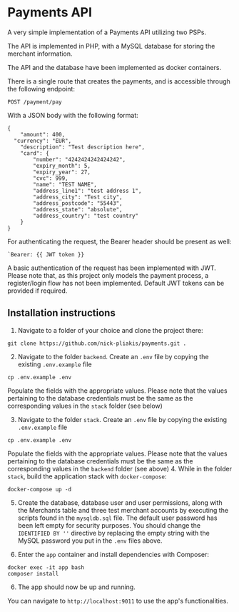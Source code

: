 # Payments API

A very simple implementation of a Payments API utilizing two PSPs.

The API is implemented in PHP, with a MySQL database for storing the merchant information.

The API and the database have been implemented as docker containers.

There is a single route that creates the payments, and is accessible through the following endpoint:
```
POST /payment/pay
```
With a JSON body with the following format:
```
{
	"amount": 400,	
  "currency": "EUR",
	"description": "Test description here",
	"card": {
		"number": "4242424242424242",
		"expiry_month": 5,
		"expiry_year": 27,
		"cvc": 999,
		"name": "TEST NAME",
		"address_line1": "test address 1",
		"address_city": "Test city",
		"address_postcode": "55443",
		"address_state": "absolute",
		"address_country": "test country"
	}
}
```
For authenticating the request, the Bearer header should be present as well:
```
`Bearer: {{ JWT token }}
```
A basic authentication of the request has been implemented with JWT. Please note that, as this project only models the payment process, a register/login flow has not been implemented. Default JWT tokens can be provided if required.

## Installation instructions
1. Navigate to a folder of your choice and clone the project there:
```
git clone https://github.com/nick-pliakis/payments.git .
```
2. Navigate to the folder ```backend```. Create an ```.env``` file by copying the existing ```.env.example``` file
```
cp .env.example .env
```
Populate the  fields with the appropriate values. Please note that the values pertaining to the database credentials must be the same as the corresponding values in the ```stack``` folder (see below)

3. Navigate to the folder ```stack```. Create an ```.env``` file by copying the existing ```.env.example``` file
```
cp .env.example .env
```
Populate the fields with the appropriate values. Please note that the values pertaining to the database credentials must be the same as the corresponding values in the ```backend``` folder (see above)
4. While in the folder ```stack```, build the application stack with ```docker-compose```:
```
docker-compose up -d
```
5. Create the database, database user and user permissions, along with the Merchants table and three test merchant accounts by executing the scripts found in the ```mysqldb.sql``` file. The default user password has been left empty for security purposes. You should change the ```IDENTIFIED BY ''``` directive by replacing the empty string with the MySQL password you put in the ```.env``` files above.

6. Enter the ```app``` container and install dependencies with Composer:
```
docker exec -it app bash
composer install
```
6. The app should now be up and running. 
 
You can navigate to ```http://localhost:9011``` to use the app's functionalities.
